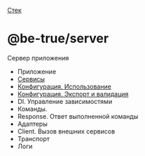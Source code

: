 [Стек](../../README.md)

# @be-true/server

Сервер приложения

- Приложение
- [Сервисы](./docs/service.md)
- [Конфигурация. Использование](./docs/configuration.md)
- [Конфигурация. Экспорт и валидация](./docs/configuration-validate-and-docs.md)
- DI. Управление зависимостями
- Команды. 
- Response. Ответ выполненной команды
- Адаптеры
- Client. Вызов внешних сервисов
- Транспорт
- Логи